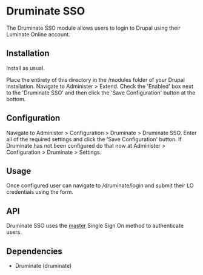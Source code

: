 # Druminate SSO

The Druminate SSO module allows users to login to Drupal using their Luminate 
Online account.

## Installation

Install as usual.

Place the entirety of this directory in the /modules folder of your Drupal
installation. Navigate to Administer > Extend. Check the 'Enabled' box next
to the 'Druminate SSO' and then click the 'Save Configuration' button at 
the bottom.

## Configuration

Navigate to Administer > Configuration > Druminate > Druminate SSO. Enter all of the
required settings and click the 'Save Configuration' button. If Druminate has not
been configured do that now at Administer > Configuration > Druminate > Settings.

## Usage

Once configured user can navigate to 
/druminate/login and submit their LO credentials using the form.

## API

Druminate SSO uses the 
[master](http://open.convio.com/api/#main.sso_convio_as_master.html) Single 
Sign On method to authenticate users. 

## Dependencies
- Druminate (druminate)
